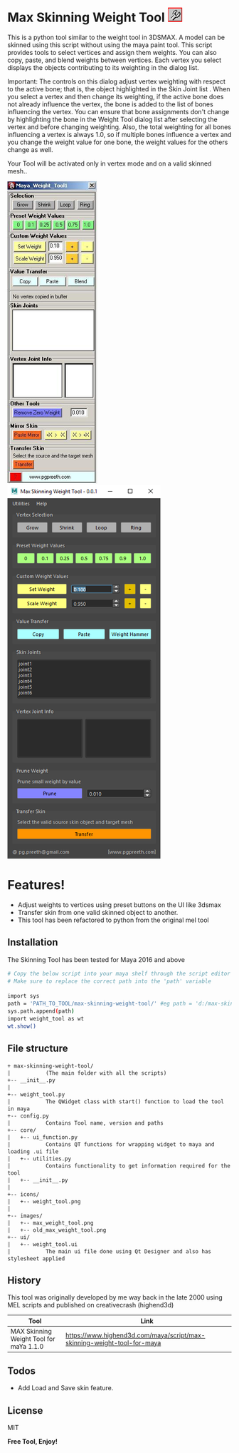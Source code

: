 # Max Skinning Weight Tool ![GitHub Logo](/icons/weight_tool.png)

This is a python tool similar to the weight tool in 3DSMAX. A model can be skinned using this script without using the maya paint tool. This script provides tools to select vertices and assign them weights. You can also copy, paste, and blend weights between vertices. Each vertex you select displays the objects contributing to its weighting in the dialog list.

Important: The controls on this dialog adjust vertex weighting with respect to the active bone; that is, the object highlighted in the Skin Joint list . When you select a vertex and then change its weighting, if the active bone does not already influence the vertex, the bone is added to the list of bones influencing the vertex. You can ensure that bone assignments don't change by highlighting the bone in the Weight Tool dialog list after selecting the vertex and before changing weighting. Also, the total weighting for all bones influencing a vertex is always 1.0, so if multiple bones influence a vertex and you change the weight value for one bone, the weight values for the others change as well.

Your Tool will be activated only in vertex mode and on a valid skinned mesh..

![GitHub Logo](/images/old_max_weight_tool.png) ![GitHub Logo](/images/max_weight_tool.png)


# Features!

  - Adjust weights to vertices using preset buttons on the UI like 3dsmax
  - Transfer skin from one valid skinned object to another.
  - This tool has been refactored to python from the original mel tool

## Installation

The Skinning Tool has been tested for Maya 2016 and above

```sh
# Copy the below script into your maya shelf through the script editor
# Make sure to replace the correct path into the 'path' variable

import sys
path = 'PATH_TO_TOOL/max-skinning-weight-tool/' #eg path = 'd:/max-skinning-weight-tool/'
sys.path.append(path)
import weight_tool as wt
wt.show()
```
## File structure
```
+ max-skinning-weight-tool/
|           (The main folder with all the scripts)
+-- __init__.py
|           
+-- weight_tool.py
|           The QWidget class with start() function to load the tool in maya
+-- config.py
|           Contains Tool name, version and paths
+-- core/
|   +-- ui_function.py
|           Contains QT functions for wrapping widget to maya and loading .ui file
|   +-- utilities.py
|           Contains functionality to get information required for the tool
|   +-- __init__.py
|           
+-- icons/ 
|   +-- weight_tool.png
| 
+-- images/ 
|   +-- max_weight_tool.png
|   +-- old_max_weight_tool.png
+-- ui/
|   +-- weight_tool.ui
|           The main ui file done using Qt Designer and also has stylesheet applied
```     

## History

This tool was originally developed by me way back in the late 2000 using MEL scripts and published on creativecrash (highend3d)

| Tool | Link |
| ------ | ------ |
| MAX Skinning Weight Tool for maYa 1.1.0 | https://www.highend3d.com/maya/script/max-skinning-weight-tool-for-maya |

## Todos

 - Add Load and Save skin feature.

License
----

MIT


**Free Tool, Enjoy!**
